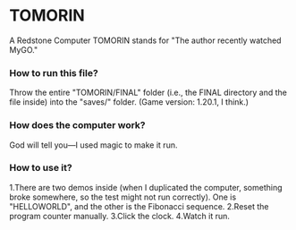 # TOMORIN
 A Redstone Computer TOMORIN stands for "The author recently watched MyGO."  
### How to run this file? 
Throw the entire "TOMORIN/FINAL" folder (i.e., the FINAL directory and the file inside) into the "saves/" folder. (Game version: 1.20.1, I think.)

### How does the computer work?
God will tell you—I used magic to make it run.

### How to use it? 
1.There are two demos inside (when I duplicated the computer, something broke somewhere, so the test might not run correctly). One is "HELLOWORLD", and the other is the Fibonacci sequence.
2.Reset the program counter manually.
3.Click the clock.
4.Watch it run.
